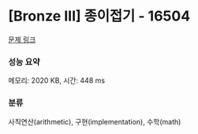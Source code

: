 # [Bronze III] 종이접기 - 16504 

[문제 링크](https://www.acmicpc.net/problem/16504) 

### 성능 요약

메모리: 2020 KB, 시간: 448 ms

### 분류

사칙연산(arithmetic), 구현(implementation), 수학(math)

